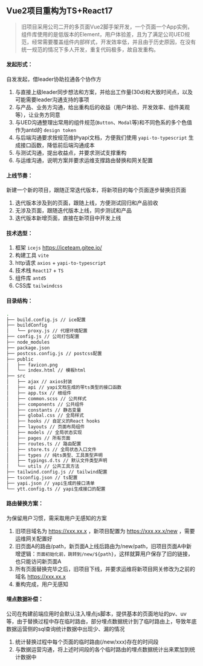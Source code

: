 ## Vue2项目重构为TS+React17
>旧项目采用公司二开的多页面Vue2脚手架开发，一个页面一个App实例，组件库使用的是低版本的Element，用户体验差，且为了满足公司UED规范，经常需要覆盖组件内部样式，开发效率低，并且由于历史原因，在没有统一规范的情况下多人开发，重复代码极多，故自发重构。

#### 发起形式：
自发发起，借leader协助拉通各个协作方
1. 与直接上级leader同步想法和方案，并给出工作量(30d)和大致时间点，以及可能需要leader沟通支持的事项
2. 与产品、业务方沟通，给出重构后的收益（用户体验、开发效率、组件美观等），让业务方同意
3. 与UED沟通整理出常用的组件规范(`Button`、`Modal`等)和不同色系的多个色值作为antd的 `design token`
4. 与后端沟通要求按规范维护yapi文档，方便我们使用 `yapi-to-typescript` 生成接口函数，降低前后端沟通成本
5. 与测试沟通，提出收益点，并要求测试支撑重构
6. 与运维沟通，说明方案并要求运维支撑路由替换和网关配置

#### 上线节奏：
新建一个新的项目，跟随正常迭代版本，将新项目的每个页面逐步替换旧页面
1. 迭代版本涉及到的页面，跟随上线，方便测试回归和产品验收
2. 无涉及页面，跟随迭代版本上线，同步测试和产品
3. 迭代版本新增页面，直接在新项目中开发上线

#### 技术选型：
1. 框架 `icejs` https://iceteam.gitee.io/
2. 构建工具 `vite`
3. http请求 `axios` + `yapi-to-typescript`
4. 技术栈 `React17` + `TS`
5. 组件库 `antd5`
6. CSS库 `tailwindcss`

#### 目录结构：
```bash
.
├── build.config.js // ice配置
├── buildConfig
│   └── proxy.js // 代理环境配置
├── config.js // 公司打包配置
├── node_modules
├── package.json
├── postcss.config.js // postcss配置
├── public
│   ├── favicon.png
│   └── index.html // 模板html
├── src
│   ├── ajax // axios封装
│   ├── api // yapi文档生成的带ts类型的接口函数
│   ├── app.tsx // 根组件
│   ├── common.scss // 公共样式
│   ├── components // 公共组件
│   ├── constants // 静态变量
│   ├── global.css // 全局样式
│   ├── hooks // 自定义的React hooks
│   ├── layouts // 页面布局组件
│   ├── models // 全局状态实现
│   ├── pages // 所有页面
│   ├── routes.ts // 路由配置
│   ├── store.ts // 全局状态入口文件
│   ├── types // 纯ts类型、工具类型声明
│   ├── typings.d.ts // 默认文件类型声明
│   └── utils // 公共工具方法
├── tailwind.config.js // tailwind配置
├── tsconfig.json // ts配置
├── yapi.json // yapi生成的接口清单
└── ytt.config.ts // yapi生成接口的配置

```

#### 路由替换方案：
为保留用户习惯，需采取用户无感知的方案
1. 旧项目域名为 https://xxx.xx.x ，新项目配置为 https://xxx.xx.x/new ，需要运维网关配置好
2. 旧页面A的路由/path，新页面A上线后路由为/new/path，旧项目页面A中新增逻辑：`页面初始化前，跳转到/new/${path}`，这样就算用户保存了旧的链接，也只能访问新页面A
3. 所有页面替换完毕之后，旧项目下线，并要求运维将新项目网关修改为之前的域名 https://xxx.xx.x
4. 重构完成，用户无感知

#### 埋点数据补偿：
公司在构建前端应用时会默认注入埋点js脚本，提供基本的页面地址的pv、uv等，由于替换过程中存在临时路由，部分埋点数据统计到了临时路由上，导致年底数据运营侧的sql查询统计数据中出现少、漏的情况
1. 统计替换过程中每个页面的临时路由(/new/xxx)存在的时间段
2. 与数据运营沟通，将上述时间段的各个临时路由的埋点数据统计出来累加到统计数据中
